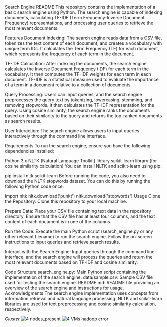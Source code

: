 


Search Engine README
This repository contains the implementation of a basic search engine using Python. The search engine is capable of indexing documents, calculating TF-IDF (Term Frequency-Inverse Document Frequency) representations, and processing user queries to retrieve the most relevant documents.

Features
Document Indexing: The search engine reads data from a CSV file, tokenizes the text content of each document, and creates a vocabulary with unique term IDs. It calculates the Term Frequency (TF) for each document, which represents the frequency of each term in the document.

TF-IDF Calculation: After indexing the documents, the search engine calculates the Inverse Document Frequency (IDF) for each term in the vocabulary. It then computes the TF-IDF weights for each term in each document. TF-IDF is a statistical measure used to evaluate the importance of a term in a document relative to a collection of documents.

Query Processing: Users can input queries, and the search engine preprocesses the query text by tokenizing, lowercasing, stemming, and removing stopwords. It then calculates the TF-IDF representation for the query. Using cosine similarity, the search engine ranks the documents based on their similarity to the query and returns the top-ranked documents as search results.

User Interaction: The search engine allows users to input queries interactively through the command line interface.

Requirements
To run the search engine, ensure you have the following dependencies installed:

Python 3.x
NLTK (Natural Language Toolkit) library
scikit-learn library (for cosine similarity calculation)
You can install NLTK and scikit-learn using pip:


pip install nltk scikit-learn
Before running the code, you also need to download the NLTK stopwords dataset. You can do this by running the following Python code once:


import nltk
nltk.download('punkt')
nltk.download('stopwords')
Usage
Clone the Repository: Clone this repository to your local machine.

Prepare Data: Place your CSV file containing text data in the repository directory. Ensure that the CSV file has at least four columns, and the text content of each document is in one of the columns.

Run the Code: Execute the main Python script (search_engine.py or any other relevant filename) to run the search engine. Follow the on-screen instructions to input queries and retrieve search results.

Interact with the Search Engine: Input queries through the command line interface, and the search engine will process the queries and return the most relevant documents based on TF-IDF and cosine similarity.

Code Structure
search_engine.py: Main Python script containing the implementation of the search engine.
data/sample.csv: Sample CSV file used for testing the search engine.
README.md: README file providing an overview of the search engine and instructions for usage.
Acknowledgments
The search engine implementation uses concepts from information retrieval and natural language processing.
NLTK and scikit-learn libraries are used for text preprocessing and cosine similarity calculation, respectively.


*Cluster*
![4 nodes_present](https://github.com/shahroze211/BDA-A2/assets/157700960/e53ec5d6-8629-46e1-b2a7-26a6b888f314)
![4 VMs hadoop error](https://github.com/shahroze211/BDA-A2/assets/157700960/5f23cb10-0ad0-4b3c-80a2-41322dabb3be)
